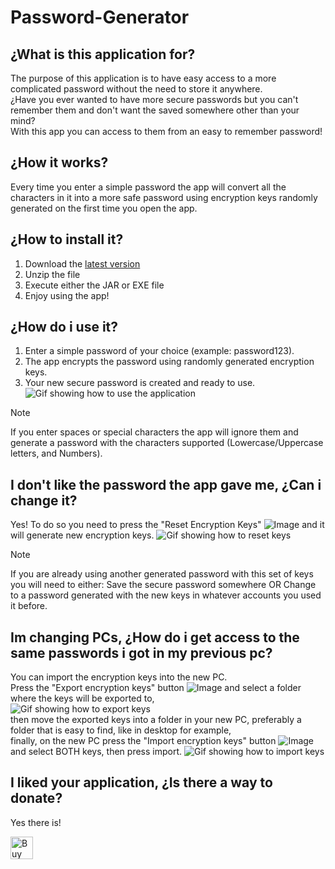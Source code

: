 # Password-Generator
## ¿What is this application for?
The purpose of this application is to have easy access to a more complicated password without the need to store it anywhere.<br/>
¿Have you ever wanted to have more secure passwords but you can't remember them and don't want the saved somewhere other than your mind?<br/>
With this app you can access to them from an easy to remember password!

## ¿How it works?
Every time you enter a simple password the app will convert all the characters in it into a more safe password using encryption keys randomly generated on the first time you open the app.

## ¿How to install it?
1. Download the [latest version](https://github.com/Guzman-Dev/Password-Generator/releases/latest)
2. Unzip the file
3. Execute either the JAR or EXE file
4. Enjoy using the app!

## ¿How do i use it?
1. Enter a simple password of your choice (example: password123).
2. The app encrypts the password using randomly generated encryption keys.
3. Your new secure password is created and ready to use.
![Gif showing how to use the application](https://github.com/Guzman-Dev/RandomThings/blob/main/Generate%20Password.gif)

>[!NOTE]
>If you enter spaces or special characters the app will ignore them and generate a password with the characters supported (Lowercase/Uppercase letters, and Numbers).
## I don't like the password the app gave me, ¿Can i change it?
Yes! To do so you need to press the "Reset Encryption Keys" ![Image](https://github.com/user-attachments/assets/87c1cd9b-e05f-481f-8a42-2b53485e24db) and it will generate new encryption keys.
![Gif showing how to reset keys](https://github.com/Guzman-Dev/RandomThings/blob/main/Reset%20Keys.gif)
>[!NOTE]
>If you are already using another generated password with this set of keys you will need to either:
>Save the secure password somewhere OR Change to a password generated with the new keys in whatever accounts you used it before.
## Im changing PCs, ¿How do i get access to the same passwords i got in my previous pc?
You can import the encryption keys into the new PC.  
Press the "Export encryption keys" button ![Image](https://github.com/user-attachments/assets/f8b527f1-cccd-4841-9d83-c63706916294) and select a folder where the keys will be exported to,<br/>
![Gif showing how to export keys](https://github.com/Guzman-Dev/RandomThings/blob/main/Exporting%20Keys.gif)<br/>
then move the exported keys into a folder in your new PC, preferably a folder that is easy to find, like in desktop for example,  
finally, on the new PC press the "Import encryption keys" button ![Image](https://github.com/user-attachments/assets/b7cefeff-d135-4106-a382-db24361d5943) and select BOTH keys, then press import.
![Gif showing how to import keys](https://github.com/Guzman-Dev/RandomThings/blob/main/Importing%20Keys.gif)


## I liked your application, ¿Is there a way to donate?
Yes there is! 

<a href='https://ko-fi.com/N4N119CSTH' target='_blank'><img height='36' style='border:0px;height:36px;' src='https://storage.ko-fi.com/cdn/kofi6.png?v=6' border='0' alt='Buy Me a Coffee at ko-fi.com' /></a>




